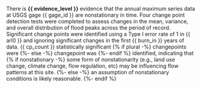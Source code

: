 There is **{{ evidence_level }}** evidence that the annual maximum series data at USGS gage {{ gage_id }} are nonstationary in time. Four change
point detection tests were completed to assess changes in the mean, variance, and overall distribution of flood
peaks across the period of record. Significant change points were identified using a Type I error rate of 1 in
{{ arl0 }} and ignoring significant changes in the first {{ burn_in }} years of data. {{ cp_count }} statistically significant
{% if plural -%}
changepoints were
{%- else -%}
changepoint was
{%- endif %}
identified, indicating that
{% if nonstationary -%}
some form of nonstationarity (e.g., land use change, climate change, flow regulation, etc) may be influencing flow patterns at this site.
{%- else -%}
an assumption of nonstationary conditions is likely reasonable.
{%- endif %}
